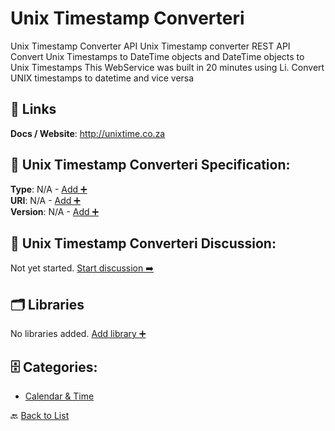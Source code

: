 # Unix Timestamp Converteri

Unix Timestamp Converter API Unix Timestamp converter REST API Convert Unix Timestamps to DateTime objects and DateTime objects to Unix Timestamps This WebService was built in 20 minutes using Li. Convert UNIX timestamps to datetime and vice versa

##  🔗 Links
**Docs / Website**: http://unixtime.co.za

## 🧬 Unix Timestamp Converteri Specification:
**Type**: N/A - [Add ➕](https://github.com/apis-list/apis-list/edit/main/apis.yaml#L21004)  
**URI**: N/A - [Add ➕](https://github.com/apis-list/apis-list/edit/main/apis.yaml#L21004)  
**Version**: N/A - [Add ➕](https://github.com/apis-list/apis-list/edit/main/apis.yaml#L21004)

## 💬 Unix Timestamp Converteri Discussion:
Not yet started. [Start discussion ➡️](https://github.com/apis-list/apis-list/discussions/new)

## 🗂️ Libraries

No libraries added. [Add library ➕](https://github.com/apis-list/apis-list/edit/main/apis.yaml#L21004)    


## 🗄️ Categories:
- [Calendar & Time](https://github.com/apis-list/apis-list#calendar--time-)

🔙  [Back to List](https://github.com/apis-list/apis-list)
